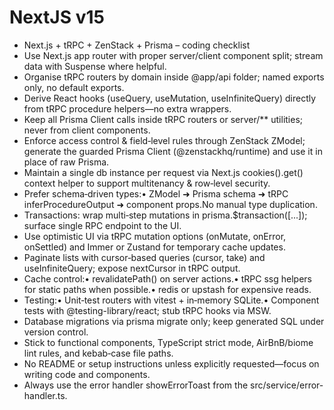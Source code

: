 # NextJS v15
- Next.js + tRPC + ZenStack + Prisma – coding checklist
- Use Next.js app router with proper server/client component split; stream data with Suspense where helpful.
- Organise tRPC routers by domain inside @app/api folder; named exports only, no default exports.
- Derive React hooks (useQuery, useMutation, useInfiniteQuery) directly from tRPC procedure helpers—no extra wrappers.
- Keep all Prisma Client calls inside tRPC routers or server/** utilities; never from client components.
- Enforce access control & field‑level rules through ZenStack ZModel; generate the guarded Prisma Client (@zenstackhq/runtime) and use it in place of raw Prisma.
- Maintain a single db instance per request via Next.js cookies().get() context helper to support multitenancy & row‑level security.
- Prefer schema‑driven types:• ZModel ➜ Prisma schema ➜ tRPC inferProcedureOutput ➜ component props.No manual type duplication.
- Transactions: wrap multi‑step mutations in prisma.$transaction([...]); surface single RPC endpoint to the UI.
- Use optimistic UI via tRPC mutation options (onMutate, onError, onSettled) and Immer or Zustand for temporary cache updates.
- Paginate lists with cursor‑based queries (cursor, take) and useInfiniteQuery; expose nextCursor in tRPC output.
- Cache control:• revalidatePath() on server actions.• tRPC ssg helpers for static paths when possible.• redis or upstash for expensive reads.
- Testing:• Unit‑test routers with vitest + in‑memory SQLite.• Component tests with @testing-library/react; stub tRPC hooks via MSW.
- Database migrations via prisma migrate only; keep generated SQL under version control.
- Stick to functional components, TypeScript strict mode, AirBnB/biome lint rules, and kebab‑case file paths.
- No README or setup instructions unless explicitly requested—focus on writing code and components.
- Always use the error handler showErrorToast from the src/service/error-handler.ts.
